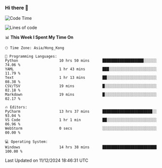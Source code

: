 ### Hi there 👋

<!--
**RoiexLee/RoiexLee** is a ✨ _special_ ✨ repository because its `README.md` (this file) appears on your GitHub profile.

Here are some ideas to get you started:

- 🔭 I’m currently working on ...
- 🌱 I’m currently learning ...
- 👯 I’m looking to collaborate on ...
- 🤔 I’m looking for help with ...
- 💬 Ask me about ...
- 📫 How to reach me: ...
- 😄 Pronouns: ...
- ⚡ Fun fact: ...
-->

<!--START_SECTION:waka-->
![Code Time](http://img.shields.io/badge/Code%20Time-780%20hrs%2050%20mins-blue)

![Lines of code](https://img.shields.io/badge/From%20Hello%20World%20I%27ve%20Written-38.4%20thousand%20lines%20of%20code-blue)

📊 **This Week I Spent My Time On** 

```text
🕑︎ Time Zone: Asia/Hong_Kong

💬 Programming Languages: 
Python                   10 hrs 50 mins      ███████████████████░░░░░░   74.06 % 
YAML                     1 hr 43 mins        ███░░░░░░░░░░░░░░░░░░░░░░   11.79 % 
Text                     1 hr 13 mins        ██░░░░░░░░░░░░░░░░░░░░░░░   08.38 % 
CSV/TSV                  19 mins             █░░░░░░░░░░░░░░░░░░░░░░░░   02.18 % 
Markdown                 19 mins             █░░░░░░░░░░░░░░░░░░░░░░░░   02.17 % 

🔥 Editors: 
PyCharm                  13 hrs 37 mins      ███████████████████████░░   93.04 % 
VS Code                  1 hr 1 min          ██░░░░░░░░░░░░░░░░░░░░░░░   06.96 % 
WebStorm                 0 secs              ░░░░░░░░░░░░░░░░░░░░░░░░░   00.00 % 

💻 Operating System: 
Windows                  14 hrs 38 mins      █████████████████████████   100.00 % 
```


 Last Updated on 11/12/2024 18:46:31 UTC
<!--END_SECTION:waka-->

